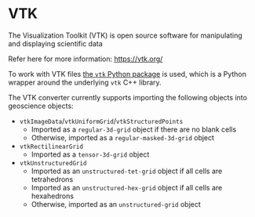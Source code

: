 # VTK

The Visualization Toolkit (VTK) is open source software for manipulating and displaying scientific data

Refer here for more information: https://vtk.org/

To work with VTK files [the `vtk` Python package](https://pypi.org/project/vtk/) is used, which is a Python wrapper around the underlying `vtk` C++ library.

The VTK converter currently supports importing the following objects into geoscience objects:
- `vtkImageData`/`vtkUniformGrid`/`vtkStructuredPoints`
  - Imported as a `regular-3d-grid` object if there are no blank cells
  - Otherwise, imported as a `regular-masked-3d-grid` object
- `vtkRectilinearGrid`
  - Imported as a `tensor-3d-grid` object
- `vtkUnstructuredGrid`
  - Imported as an `unstructured-tet-grid` object if all cells are tetrahedrons
  - Imported as an `unstructured-hex-grid` object if all cells are hexahedrons
  - Otherwise, imported as an `unstructured-grid` object
